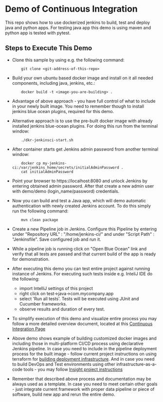 # Demo of Continuous Integration
This repo shows how to use dockerized jenkins to build, test and deploy java and python apps. For testing java app this demo is using maven and python app is tested with pytest.

## Steps to Execute This Demo

-	Clone this sample by using e.g. the following command:

            git clone <git-address-of-this-repo>

-	Build your own ubuntu based docker image and install on it all needed components,
    including java, jenkins, etc.:

            docker build -t <image-you-are-building> .

-   Advantage of above approach - you have full control of what
    to include in your newly built image. You need to remember though to install 
    jenkins blue ocean plugins, required for this demo.

-   Alternative approach is to use the pre-built docker image with already 
    installed jenkins blue-ocean plugins. For doing this run from the terminal window:

            ./dkr-jenkinsci-start.sh

-   After container starts get Jenkins admin password from another terminal window:

            docker cp my-jenkins-ci:/var/jenkins_home/secrets/initialAdminPassword .
            cat initialAdminPassword

-   Point your browser to https://localhost:8080 and unlock Jenkins by entering
    obtained admin password.  After that create a new admin user with demo/demo
    (login_name/password) credentials.
    
-   Now you can build and test a Java app, which will demo automatic authentication
    with newly created Jenkins account. To do this simply run the following command:
    
            mvn clean package
    
-   Create a new Pipeline job in Jenkins.  Configure this Pipeline by entering under 
    "Repository URL" : "/home/jenkins-ci/" and under "Script Path" : "Jenkinsfile".
    Save configured job and run it.
    
-   While a pipeline job is running click on "Open Blue Ocean" link and verify that
    all tests are passed and that current build of the app is ready for demonstration.
    
-   After executing this demo you can test entire project against running instance
    of Jenkins.  For executing such tests inside e.g. InteliJ IDE do the following:
    - import IntelliJ settings of this project
    - right click on test->java->com.mycompany.app
    - select 'Run all tests'. Tests will be executed using JUnit and Cucumber frameworks.
    - observe results and duration of every test.
    
-   To simplify execution of this demo and visualize entire process you may follow 
    a more detailed overview document, located at this
    [Continuous Integration Page][https://github.com/vsilverman/jenkins-ci/wiki/Jenkins-Continuos-Integration]
    
-   Above demo shows example of building customized docker images 
    and including those in multi-platform CI/CD process using declarative 
    Jenkins pipeline. In case you need to include in the pipeline 
    deployment process for the built image - follow current project 
    instructions on using terraform for 
    [building deployment infrastructure](https://github.com/vsilverman/jenkins-ci/tree/master/terraform).
    And in case you need to build DevOps and Test environments 
    using other infrastructure-as-a-code tools - you may follow 
    [Insight project instructions](https://github.com/vsilverman/insight)
     

-   Remember that described above process and documentation may be always 
    used as a template. In case you need to meet certain other 
    goals - just integrate current framework with proper data
    pipeline or piece of software, build new app and rerun the 
    entire demo.

[https://github.com/vsilverman/jenkins-ci/wiki/Jenkins-Continuos-Integration]: https://github.com/vsilverman/jenkins-ci/wiki/Jenkins-Continuos-Integration